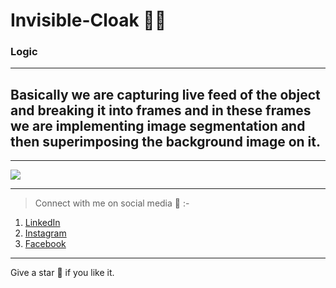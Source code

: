 # Invisible-Cloak 🧙‍♂️

### Logic

---
Basically we are capturing live feed of the object and breaking it into frames and in these frames we are implementing image segmentation and then superimposing the background image on it.
---

***

<img src="https://www.google.com/url?sa=i&url=https%3A%2F%2Fwww.pinterest.com%2Fpin%2F91620173655900934%2F&psig=AOvVaw3jIdzWpMF3HfgOUJ2vkwpn&ust=1594652453862000&source=images&cd=vfe&ved=0CAIQjRxqFwoTCOj5v9_9x-oCFQAAAAAdAAAAABAD">

***
> Connect with me on social media 📲 :-
1. <a href="https://www.linkedin.com/in/santanu-biswas-1482591a7/">LinkedIn</a>
2. <a href="https://www.instagram.com/_.santanubiswas._/">Instagram</a>
3. <a href="https://www.linkedin.com/in/santanu-biswas-1482591a7/https://www.facebook.com/Neil7rockzz/">Facebook</a>

***
Give a star 🌟 if you like it.
